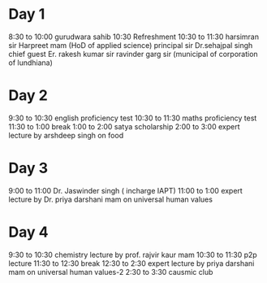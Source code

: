 # Day 1
 8:30 to 10:00 gurudwara sahib
 10:30 Refreshment
 10:30 to 11:30 harsimran sir
 Harpreet mam (HoD of applied science) 
 principal sir Dr.sehajpal singh
 chief guest Er. rakesh kumar sir
ravinder garg sir (municipal of corporation of lundhiana) 
# Day 2
9:30 to 10:30 english proficiency test
10:30 to 11:30 maths proficiency test
11:30 to 1:00 break
1:00 to 2:00 satya scholarship
2:00 to 3:00 expert lecture by arshdeep singh on food
# Day 3
9:00 to 11:00 Dr. Jaswinder singh ( incharge IAPT) 
11:00 to 1:00 expert lecture by Dr. priya darshani mam on universal human values
# Day 4
9:30 to 10:30 chemistry lecture by prof. rajvir kaur mam
10:30 to 11:30 p2p lecture
11:30 to 12:30 break
12:30 to 2:30 expert lecture by priya darshani mam on universal human values-2
2:30 to 3:30 causmic club
